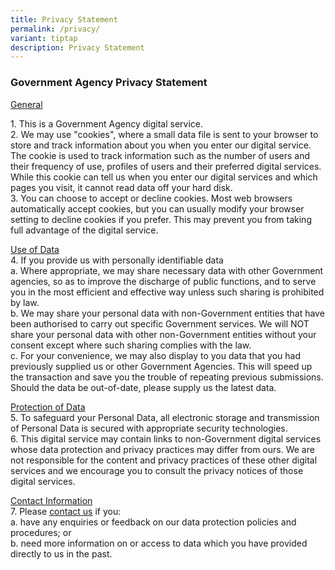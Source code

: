 ```yaml
---
title: Privacy Statement
permalink: /privacy/
variant: tiptap
description: Privacy Statement
---
```

<h3><strong>Government Agency Privacy Statement</strong></h3>
<p><u>General</u>
</p>
<p>1. This is a Government Agency digital service.
<br>2. We may use "cookies", where a small data file is sent to your browser
to store and track information about you when you enter our digital service.
The cookie is used to track information such as the number of users and
their frequency of use, profiles of users and their preferred digital services.
While this cookie can tell us when you enter our digital services and which
pages you visit, it cannot read data off your hard disk.&nbsp;&nbsp;
<br>3. You can choose to accept or decline cookies. Most web browsers automatically
accept cookies, but you can usually modify your browser setting to decline
cookies if you prefer. This may prevent you from taking full advantage
of the digital service.&nbsp;&nbsp;</p>
<p></p>
<p><u>Use of Data</u>
<br>4. If you provide us with personally identifiable data
<br>a.&nbsp;Where appropriate, we may share necessary data with other Government
agencies, so as to improve the discharge of public functions, and to serve
you in the most efficient and effective way unless such sharing is prohibited
by law.
<br>b. We may share your personal data with non-Government entities that have
been authorised to carry out specific Government services. We will NOT
share your personal data with other non-Government entities without your
consent except where such sharing complies with the law.
<br>c. For your convenience, we may also display to you data that you had
previously supplied us or other Government Agencies. This will speed up
the transaction and save you the trouble of repeating previous submissions.
Should the data be out-of-date, please supply us the latest data.</p>
<p><u>Protection of Data</u>
<br>5. To safeguard your Personal Data, all electronic storage and transmission
of Personal Data is secured with appropriate security technologies.
<br>6. This digital service may contain links to non-Government digital services
whose data protection and privacy practices may differ from ours. We are
not responsible for the content and privacy practices of these other digital
services and we encourage you to consult the privacy notices of those digital
services.</p>
<p><u>Contact Information</u>
<br>7. Please <a href="https://form.gov.sg/#!/5dc02f345f93b5001904159d" rel="noopener noreferrer nofollow" target="_blank"><u>contact us</u></a> if
you:
<br>a.&nbsp;have any enquiries or feedback on our data protection policies
and procedures; or
<br>b. need more information on or access to data which you have provided
directly to us in the past.&nbsp;</p>